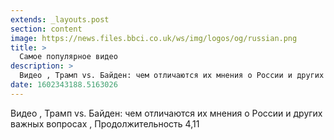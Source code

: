 ```yaml
--- 
extends: _layouts.post 
section: content 
image: https://news.files.bbci.co.uk/ws/img/logos/og/russian.png 
title: > 
  Самое популярное видео 
description: > 
  Видео , Трамп vs. Байден: чем отличаются их мнения о России и других важных вопросах , Продолжительность 4,11 
date: 1602343188.5163026 
--- 
```

Видео , Трамп vs. Байден: чем отличаются их мнения о России и других важных вопросах , Продолжительность 4,11